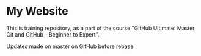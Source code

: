 # My Website

This is training repository, as a part of the course "GitHub Ultimate: Master Git and GitHub - Beginner to Expert".

Updates made on master on GitHub before rebase
